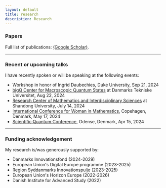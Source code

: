 ```yaml
---
layout: default
title: research
description: Research
---
```


### Papers
Full list of publications: [(Google Scholar)](https://scholar.google.com/citations?user=ZJz-eI0AAAAJ&hl=en&authuser=1). <br />

<hr />	

### Recent or upcoming talks
I have recently spoken or will be speaking at the following events:
* Workshop in honor of Ingrid Daubechies, Duke University, Sep 21, 2024 <br />
* [bigQ Center for Macroscopic Quantum States](https://www.bigq.fysik.dtu.dk/about-bigq) at Danmarks Tekniske Universitet, Aug 22, 2024  <br />
* [Research Center of Mathematics and Interdisciplinary Sciences](https://www.mis.sdu.edu.cn/index.htm) at Shandong University, July 14, 2024 <br />
* [International Conference for Woman in Mathematics](https://www.math.ku.dk/english/calendar/events/women-in-math/#:~:text=To%20mark%20this%20date%20and,May%2017%2C%202024%20in%20Copenhagen), Copehagen, Denmark, May 17, 2024 <br />
* [Scientific Quantum Conference](https://dqc.dk/event/scientific-quantum-conference/), Odense, Denmark, Apr 15, 2024

<hr />	

### Funding acknowledgement
My research is/was generously supported by:
* Danmarks Innovationsfond (2024-2029)
* European Union's Digital Europe programme (2023-2025)
* Region Syddanmarks Innovationspulje (2023-2025)
* European Union's Horizon Europe (2022-2026)
* Danish Institute for Advanced Study (2022)

<br />
<br />
<br />
<br />
<br />

